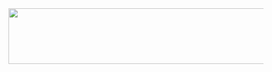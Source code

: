 <div id="header" align="center">
  <img src="https://media2.giphy.com/media/v1.Y2lkPTc5MGI3NjExbnRvcjYyN2tma2NyM3ZlaDBqZno4cmRpMWF4bGhpNmRoN2V2Z3NrOSZlcD12MV9pbnRlcm5hbF9naWZfYnlfaWQmY3Q9Zw/2m19xQszVR20QBedoV/giphy.gif" width="600" height="110">
</div>
